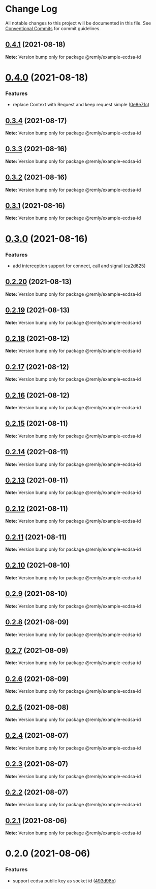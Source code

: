 # Change Log

All notable changes to this project will be documented in this file.
See [Conventional Commits](https://conventionalcommits.org) for commit guidelines.

## [0.4.1](https://gitr.net/mindary/remly/compare/@remly/example-ecdsa-id@0.4.0...@remly/example-ecdsa-id@0.4.1) (2021-08-18)

**Note:** Version bump only for package @remly/example-ecdsa-id





# [0.4.0](https://gitr.net/mindary/remly/compare/@remly/example-ecdsa-id@0.3.4...@remly/example-ecdsa-id@0.4.0) (2021-08-18)


### Features

* replace Context with Request and keep request simple ([0e8e71c](https://gitr.net/mindary/remly/commits/0e8e71c0d086d46c1b70a5a951224970bc4d2105))





## [0.3.4](https://gitr.net/mindary/remly/compare/@remly/example-ecdsa-id@0.3.3...@remly/example-ecdsa-id@0.3.4) (2021-08-17)

**Note:** Version bump only for package @remly/example-ecdsa-id





## [0.3.3](https://gitr.net/mindary/remly/compare/@remly/example-ecdsa-id@0.3.2...@remly/example-ecdsa-id@0.3.3) (2021-08-16)

**Note:** Version bump only for package @remly/example-ecdsa-id





## [0.3.2](https://gitr.net/mindary/remly/compare/@remly/example-ecdsa-id@0.3.1...@remly/example-ecdsa-id@0.3.2) (2021-08-16)

**Note:** Version bump only for package @remly/example-ecdsa-id





## [0.3.1](https://gitr.net/mindary/remly/compare/@remly/example-ecdsa-id@0.3.0...@remly/example-ecdsa-id@0.3.1) (2021-08-16)

**Note:** Version bump only for package @remly/example-ecdsa-id





# [0.3.0](https://gitr.net/mindary/remly/compare/@remly/example-ecdsa-id@0.2.20...@remly/example-ecdsa-id@0.3.0) (2021-08-16)


### Features

* add interception support for connect, call and signal ([ca2d625](https://gitr.net/mindary/remly/commits/ca2d625c216f18420c7d5c73ed26296ca9297974))





## [0.2.20](https://gitr.net/mindary/remly/compare/@remly/example-ecdsa-id@0.2.19...@remly/example-ecdsa-id@0.2.20) (2021-08-13)

**Note:** Version bump only for package @remly/example-ecdsa-id





## [0.2.19](https://gitr.net/mindary/remly/compare/@remly/example-ecdsa-id@0.2.18...@remly/example-ecdsa-id@0.2.19) (2021-08-13)

**Note:** Version bump only for package @remly/example-ecdsa-id





## [0.2.18](https://gitr.net/mindary/remly/compare/@remly/example-ecdsa-id@0.2.17...@remly/example-ecdsa-id@0.2.18) (2021-08-12)

**Note:** Version bump only for package @remly/example-ecdsa-id





## [0.2.17](https://gitr.net/mindary/remly/compare/@remly/example-ecdsa-id@0.2.16...@remly/example-ecdsa-id@0.2.17) (2021-08-12)

**Note:** Version bump only for package @remly/example-ecdsa-id





## [0.2.16](https://gitr.net/mindary/remly/compare/@remly/example-ecdsa-id@0.2.15...@remly/example-ecdsa-id@0.2.16) (2021-08-12)

**Note:** Version bump only for package @remly/example-ecdsa-id





## [0.2.15](https://gitr.net/mindary/remly/compare/@remly/example-ecdsa-id@0.2.14...@remly/example-ecdsa-id@0.2.15) (2021-08-11)

**Note:** Version bump only for package @remly/example-ecdsa-id





## [0.2.14](https://gitr.net/mindary/remly/compare/@remly/example-ecdsa-id@0.2.13...@remly/example-ecdsa-id@0.2.14) (2021-08-11)

**Note:** Version bump only for package @remly/example-ecdsa-id





## [0.2.13](https://gitr.net/mindary/remly/compare/@remly/example-ecdsa-id@0.2.12...@remly/example-ecdsa-id@0.2.13) (2021-08-11)

**Note:** Version bump only for package @remly/example-ecdsa-id





## [0.2.12](https://gitr.net/mindary/remly/compare/@remly/example-ecdsa-id@0.2.11...@remly/example-ecdsa-id@0.2.12) (2021-08-11)

**Note:** Version bump only for package @remly/example-ecdsa-id





## [0.2.11](https://gitr.net/mindary/remly/compare/@remly/example-ecdsa-id@0.2.10...@remly/example-ecdsa-id@0.2.11) (2021-08-11)

**Note:** Version bump only for package @remly/example-ecdsa-id





## [0.2.10](https://gitr.net/mindary/remly/compare/@remly/example-ecdsa-id@0.2.9...@remly/example-ecdsa-id@0.2.10) (2021-08-10)

**Note:** Version bump only for package @remly/example-ecdsa-id





## [0.2.9](https://gitr.net/mindary/remly/compare/@remly/example-ecdsa-id@0.2.8...@remly/example-ecdsa-id@0.2.9) (2021-08-10)

**Note:** Version bump only for package @remly/example-ecdsa-id





## [0.2.8](https://gitr.net/mindary/remly/compare/@remly/example-ecdsa-id@0.2.7...@remly/example-ecdsa-id@0.2.8) (2021-08-09)

**Note:** Version bump only for package @remly/example-ecdsa-id





## [0.2.7](https://gitr.net/mindary/remly/compare/@remly/example-ecdsa-id@0.2.6...@remly/example-ecdsa-id@0.2.7) (2021-08-09)

**Note:** Version bump only for package @remly/example-ecdsa-id





## [0.2.6](https://gitr.net/mindary/remly/compare/@remly/example-ecdsa-id@0.2.5...@remly/example-ecdsa-id@0.2.6) (2021-08-09)

**Note:** Version bump only for package @remly/example-ecdsa-id





## [0.2.5](https://gitr.net/mindary/remly/compare/@remly/example-ecdsa-id@0.2.4...@remly/example-ecdsa-id@0.2.5) (2021-08-08)

**Note:** Version bump only for package @remly/example-ecdsa-id





## [0.2.4](https://gitr.net/mindary/remly/compare/@remly/example-ecdsa-id@0.2.3...@remly/example-ecdsa-id@0.2.4) (2021-08-07)

**Note:** Version bump only for package @remly/example-ecdsa-id





## [0.2.3](https://gitr.net/mindary/remly/compare/@remly/example-ecdsa-id@0.2.2...@remly/example-ecdsa-id@0.2.3) (2021-08-07)

**Note:** Version bump only for package @remly/example-ecdsa-id





## [0.2.2](https://gitr.net/mindary/remly/compare/@remly/example-ecdsa-id@0.2.1...@remly/example-ecdsa-id@0.2.2) (2021-08-07)

**Note:** Version bump only for package @remly/example-ecdsa-id





## [0.2.1](https://gitr.net/mindary/remly/compare/@remly/example-ecdsa-id@0.2.0...@remly/example-ecdsa-id@0.2.1) (2021-08-06)

**Note:** Version bump only for package @remly/example-ecdsa-id





# 0.2.0 (2021-08-06)


### Features

* support ecdsa public key as socket id ([493d98b](https://gitr.net/mindary/remly/commits/493d98b2f924ae1c5dbf25ef5603082c3f35f928))
